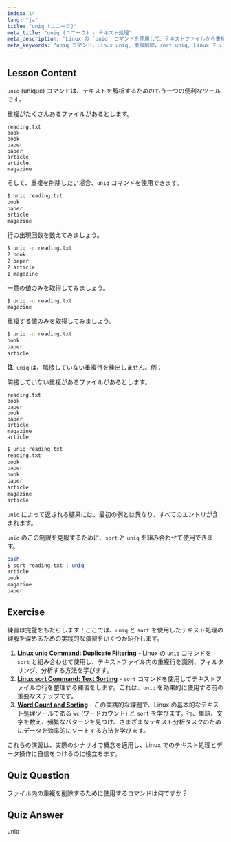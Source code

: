 ```yaml
---
index: 14
lang: "ja"
title: "uniq (ユニーク)"
meta_title: "uniq (ユニーク) - テキスト処理"
meta_description: "Linux の `uniq` コマンドを使用して、テキストファイルから重複行を削除する方法を学びます。-c、-u、-d などのオプションを発見し、`sort` と組み合わせて効果的なデータクリーンアップを行います。"
meta_keywords: "uniq コマンド，Linux uniq, 重複削除，sort uniq, Linux チュートリアル，テキスト処理，初心者 Linux, Linux ガイド"
---
```


## Lesson Content

`uniq` (unique) コマンドは、テキストを解析するためのもう一つの便利なツールです。

重複がたくさんあるファイルがあるとします。

```plaintext
reading.txt
book
book
paper
paper
article
article
magazine
```

そして、重複を削除したい場合、`uniq` コマンドを使用できます。

```bash
$ uniq reading.txt
book
paper
article
magazine
```

行の出現回数を数えてみましょう。

```bash
$ uniq -c reading.txt
2 book
2 paper
2 article
1 magazine
```

一意の値のみを取得してみましょう。

```bash
$ uniq -u reading.txt
magazine
```

重複する値のみを取得してみましょう。

```bash
$ uniq -d reading.txt
book
paper
article
```

**注**: `uniq` は、隣接していない重複行を検出しません。例：

隣接していない重複があるファイルがあるとします。

```plaintext
reading.txt
book
paper
book
paper
article
magazine
article
```

```bash
$ uniq reading.txt
reading.txt
book
paper
book
paper
article
magazine
article
```

`uniq` によって返される結果には、最初の例とは異なり、すべてのエントリが含まれます。

`uniq` のこの制限を克服するために、`sort` と `uniq` を組み合わせて使用できます。

```bash
bash
$ sort reading.txt | uniq
article
book
magazine
paper
```

## Exercise

練習は完璧をもたらします！ここでは、`uniq` と `sort` を使用したテキスト処理の理解を深めるための実践的な演習をいくつか紹介します。

1. **[Linux uniq Command: Duplicate Filtering](https://labex.io/ja/labs/linux-linux-uniq-command-duplicate-filtering-219199)** - Linux の `uniq` コマンドを `sort` と組み合わせて使用し、テキストファイル内の重複行を識別、フィルタリング、分析する方法を学びます。
2. **[Linux sort Command: Text Sorting](https://labex.io/ja/labs/linux-linux-sort-command-text-sorting-219196)** - `sort` コマンドを使用してテキストファイルの行を整理する練習をします。これは、`uniq` を効果的に使用する前の重要なステップです。
3. **[Word Count and Sorting](https://labex.io/ja/labs/linux-word-count-and-sorting-388125)** - この実践的な課題で、Linux の基本的なテキスト処理ツールである `wc` (ワードカウント) と `sort` を学びます。行、単語、文字を数え、頻繁なパターンを見つけ、さまざまなテキスト分析タスクのためにデータを効率的にソートする方法を学びます。

これらの演習は、実際のシナリオで概念を適用し、Linux でのテキスト処理とデータ操作に自信をつけるのに役立ちます。

## Quiz Question

ファイル内の重複を削除するために使用するコマンドは何ですか？

## Quiz Answer

uniq
